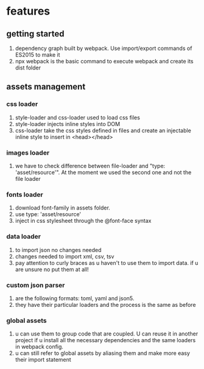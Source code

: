 # features

## getting started

1. dependency graph built by webpack. Use import/export commands of ES2015 to make it
1. npx webpack is the basic command to execute webpack and create its dist folder

## assets management

### css loader

1. style-loader and css-loader used to load css files
1. style-loader injects inline styles into DOM
1. css-loader take the css styles defined in files and create an injectable inline style to insert in \<head>\</head>

### images loader

1. we have to check difference between file-loader and "type: 'asset/resource'". At the moment we used the second one and not the file loader

### fonts loader

1. download font-family in assets folder.
1. use type: 'asset/resource'
1. inject in css stylesheet through the @font-face syntax

### data loader

1. to import json no changes needed
1. changes needed to import xml, csv, tsv
1. pay attention to curly braces as u haven't to use them to import data. if u are unsure no put them at all!

### custom json parser

1. are the following formats: toml, yaml and json5.
1. they have their particular loaders and the process is the same as before

### global assets

1. u can use them to group code that are coupled. U can reuse it in another project if u install all the necessary dependencies and the same loaders in webpack config.
1. u can still refer to global assets by aliasing them and make more easy their import statement
